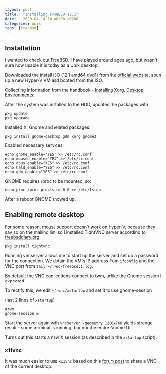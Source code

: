 ```yaml
---
layout: post
title:  "Installing FreeBSD 12.1"
date:   2020-04-14 10:00:00 +0200
categories: unix
tags: [freebsd]
---
```


## Installation

I wanted to check out FreeBSD. I have played around ages ago, but wasn't sure how usable it is today as a Unix desktop.

Downloaded the install ISO (12.1 amd64 dvd1) from the [official website](https://www.freebsd.org/where.html), spun up a new Hyper-V VM and booted from the ISO.

Collecting information from the handbook - [Installing Xorg](https://www.freebsd.org/doc/handbook/x-install.html), [Desktop Environments](https://www.freebsd.org/doc/handbook/x11-wm.html):

After the system was installed to the HDD, updated the packages with

```shell
pkg update 
pkg upgrade
```

Installed X, Gnome and related packages:
```shell
pkg install gnome-desktop gdm xorg gnome3
```

Enabled necessary services:
```shell
echo gnome_enable="YES" >> /etc/rc.conf
echo moused_enable="YES" >> /etc/rc.conf
echo dbus_enable="YES" >> /etc/rc.conf
echo hald_enable="YES" >> /etc/rc.conf
echo gdm_enable="YES" >> /etc/rc.conf
```

GNOME requires /proc to be mounted, so:

```shell
echo proc /proc procfs rw 0 0 >> /etc/fstab
```

After a reboot GNOME showed up.

## Enabling remote desktop
 
For some reason, mouse support doesn't work on Hyper-V, because they say so on the [mailing list](https://bugs.freebsd.org/bugzilla/show_bug.cgi?id=221074#c3), so I installed TightVNC server according to [freebsddiary.org](http://www.freebsddiary.org/tightvnc.php):


```shell
pkg install tightvnc
```

Running vncserver allows me to start up the server, and set up a password for the connection. We obtain the VM's IP address from `ifconfig` and the VNC port from `tail ~/.vnc/freebsd:1.log`.

By default the VNC connections connect to twm, unlike the Gnome session I expected.

To rectify this, we edit `~/.vnc/xstartup` and set it to use gnome-session

(last 2 lines of `xstartup`)
```
#twm
gnome-session &
```

Start the server again with `vncserver -geometry 1280x768` yields strange result - some terminal is running, but not the entire Gnome UI.

Turns out this starts a new X session (as described in the `xstartup` script).

### x11vnc

It was much easier to use `x11vnc` based on this [forum post](https://askubuntu.com/a/107434) to share a VNC of the current desktop.